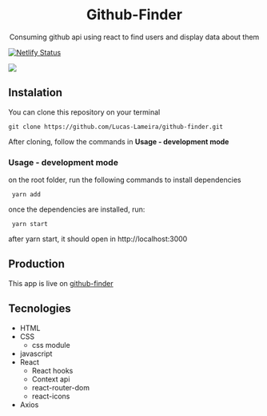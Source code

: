 <h1 align="center">Github-Finder</h1>

<p align="center">Consuming github api using react to find users and display data about them</p>


[![Netlify Status](https://api.netlify.com/api/v1/badges/f0989d1b-7d43-4f7a-911a-e5897717618f/deploy-status)](https://app.netlify.com/sites/github-finder-users-data/deploys)

<img src="https://img.shields.io/static/v1?label=React&message=17.0.1&color=61DAFB&style=for-the-badge&logo=react"/>

## Instalation
You can clone this repository on your terminal
```gihub
git clone https://github.com/Lucas-Lameira/github-finder.git
```
After cloning, follow the commands in **Usage - development mode**

### Usage - development mode
on the root folder, run the following commands to install dependencies 
```yarn 
 yarn add
```
once the dependencies are installed, run:
```yarn 
 yarn start
```
after yarn start, it should open in http://localhost:3000

## Production
This app is live on 
<a href="https://github-finder-users-data.netlify.app/">github-finder</a>

## Tecnologies
- HTML 
- CSS 
  - css module
- javascript 
- React
  - React hooks
  - Context api
  - react-router-dom
  - react-icons
- Axios

